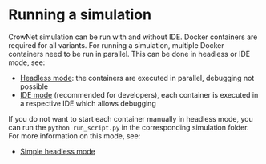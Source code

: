 # Running a simulation

CrowNet simulation can be run with and without IDE. Docker containers are required for all variants.
For running a simulation, multiple Docker containers need to be run in parallel.
This can be done in headless or IDE mode, see:
- [Headless mode](StartUp-Terminal.md): the containers are executed in parallel, debugging not possible
- [IDE mode](StartUp-GUI.md) (recommended for developers), each container is executed in a respective IDE which allows debugging

If you do not want to start each container manually in headless mode, you can run the `python run_script.py` in the corresponding simulation folder.
For more information on this mode, see:
- [Simple headless mode](StartUp-RunScript.md)





